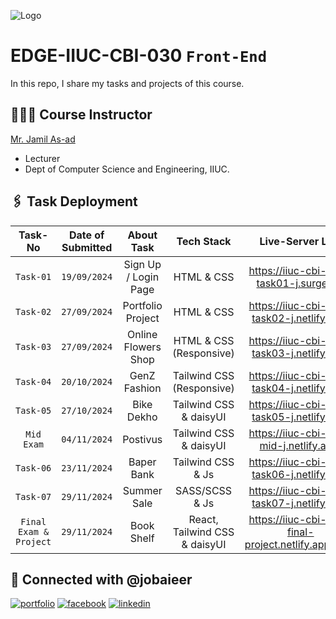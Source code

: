 ![Logo](https://i.ibb.co.com/sjv4wWc/EDGE.png)

# EDGE-IIUC-CBI-030 `Front-End`

In this repo, I share my tasks and projects of this course.

## 👨🏻‍🏫 Course Instructor

[Mr. Jamil As-ad](https://github.com/jamiliiuc)

- Lecturer
- Dept of Computer Science and Engineering, IIUC.

## 🖇️ Task Deployment

|        Task-No         | Date of Submitted |      About Task      |          Tech Stack           |                   Live-Server Link                   |
| :--------------------: | :---------------: | :------------------: | :---------------------------: | :--------------------------------------------------: |
|       `Task-01`        |   `19/09/2024`    | Sign Up / Login Page |          HTML & CSS           |       https://iiuc-cbi-030-task01-j.surge.sh/        |
|       `Task-02`        |   `27/09/2024`    |  Portfolio Project   |          HTML & CSS           |      https://iiuc-cbi-030-task02-j.netlify.app/      |
|       `Task-03`        |   `27/09/2024`    | Online Flowers Shop  |    HTML & CSS (Responsive)    |      https://iiuc-cbi-030-task03-j.netlify.app/      |
|       `Task-04`        |   `20/10/2024`    |     GenZ Fashion     |   Tailwind CSS (Responsive)   |      https://iiuc-cbi-030-task04-j.netlify.app/      |
|       `Task-05`        |   `27/10/2024`    |      Bike Dekho      |    Tailwind CSS & daisyUI     |      https://iiuc-cbi-030-task05-j.netlify.app/      |
|       `Mid Exam`       |   `04/11/2024`    |       Postivus       |    Tailwind CSS & daisyUI     |       https://iiuc-cbi-030-mid-j.netlify.app/        |
|       `Task-06`        |   `23/11/2024`    |      Baper Bank      |       Tailwind CSS & Js       |      https://iiuc-cbi-030-task06-j.netlify.app/      |
|       `Task-07`        |   `29/11/2024`    |     Summer Sale      |        SASS/SCSS & Js         |      https://iiuc-cbi-030-task07-j.netlify.app/      |
| `Final Exam & Project` |   `29/11/2024`    |      Book Shelf      | React, Tailwind CSS & daisyUI | https://iiuc-cbi-030-final-project.netlify.app/login |

## 🔗 Connected with @jobaieer

[![portfolio](https://img.shields.io/badge/my_portfolio-000?style=for-the-badge&logo=ko-fi&logoColor=white)](https://jobaieer.surge.sh)
[![facebook](https://img.shields.io/badge/facebook-316FF6?style=for-the-badge&logo=facebook&logoColor=white)](https://facebook.com/jobaieerofficial)
[![linkedin](https://img.shields.io/badge/linkedin-0A66C2?style=for-the-badge&logo=linkedin&logoColor=white)](https://www.linkedin.com/in/jobaieer)
